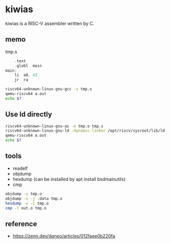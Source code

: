 # kiwias
kiwias is a RISC-V assembler written by C.

## memo

tmp.s
```c
	.text
	.globl	main
main:
	li	a0, 42
	jr	ra
```

```bash
riscv64-unknown-linux-gnu-gcc -v tmp.s
qemu-riscv64 a.out
echo $?
```

## Use ld directly
```bash
riscv64-unknown-linux-gnu-as -o tmp.o tmp.s
riscv64-unknown-linux-gnu-ld -dynamic-linker /opt/riscv/sysroot/lib/ld-linux-riscv64-lp64d.so.1 /opt/riscv/sysroot/usr/lib/crt1.o tmp.o -lc /opt/riscv/sysroot/usr/lib/crtn.o
qemu-riscv64 a.out
echo $?
```
## tools
- readelf
- objdump
- hexdump (can be installed by apt install bsdmainutils)
- cmp
```bash
objdump -s tmp.o
objdump -s -j .data tmp.o
hexdump -v -C tmp.o
cmp -l out.o tmp.o
```

## reference
- https://zenn.dev/dqneo/articles/012faee0b220fa

